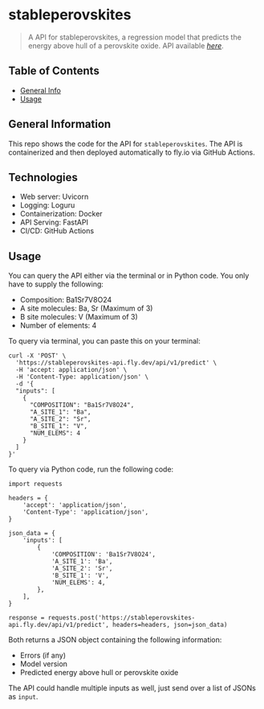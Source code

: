 # stableperovskites
> A API for stableperovskites, a regression model that predicts the energy above hull of a perovskite oxide.
> API available [_here_](http://stableperovskites-api.fly.dev).

## Table of Contents
* [General Info](#general-information)
* [Usage](#usage)


## General Information
This repo shows the code for the API for `stableperovskites`. The API is containerized and then deployed automatically to fly.io via GitHub Actions. 

## Technologies
* Web server: Uvicorn
* Logging: Loguru
* Containerization: Docker
* API Serving: FastAPI
* CI/CD: GitHub Actions

## Usage
You can query the API either via the terminal or in Python code. You only have to supply the following: 
* Composition: Ba1Sr7V8O24
* A site molecules: Ba, Sr (Maximum of 3)
* B site molecules: V (Maximum of 3)
* Number of elements: 4

To query via terminal, you can paste this on your terminal: 

```
curl -X 'POST' \
  'https://stableperovskites-api.fly.dev/api/v1/predict' \
  -H 'accept: application/json' \
  -H 'Content-Type: application/json' \
  -d '{
  "inputs": [
    {
      "COMPOSITION": "Ba1Sr7V8O24",
      "A_SITE_1": "Ba",
      "A_SITE_2": "Sr",
      "B_SITE_1": "V",
      "NUM_ELEMS": 4
    }
  ]
}'
```

To query via Python code, run the following code:
```
import requests

headers = {
    'accept': 'application/json',
    'Content-Type': 'application/json',
}

json_data = {
    'inputs': [
        {
            'COMPOSITION': 'Ba1Sr7V8O24',
            'A_SITE_1': 'Ba',
            'A_SITE_2': 'Sr',
            'B_SITE_1': 'V',
            'NUM_ELEMS': 4,
        },
    ],
}

response = requests.post('https://stableperovskites-api.fly.dev/api/v1/predict', headers=headers, json=json_data)
```

Both returns a JSON object containing the following information:
- Errors (if any)
- Model version
- Predicted energy above hull or perovskite oxide

The API could handle multiple inputs as well, just send over a list of JSONs as `input`. 
